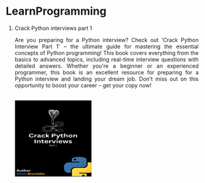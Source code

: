 # LearnProgramming

<div class="container">
  <ol>
    <li>Crack Python interviews part 1<p align="justify">Are you preparing for a Python interview? Check out 'Crack Python Interview Part 1' – the ultimate guide for mastering the essential concepts of Python programming! This book covers everything from the basics to advanced topics, including real-time interview questions with detailed answers. Whether you're a beginner or an experienced programmer, this book is an excellent resource for preparing for a Python interview and landing your dream job. Don't miss out on this opportunity to boost your career – get your copy now!
</p><br><img style="width: 200px; height: 200px" src="https://github.com/arun-arunisto/LearnProgramming/blob/todo/chrome_l1tQI99n4g.png" alt="crackpythoninterviewspart1" /></li>
  </ol>
</div>
